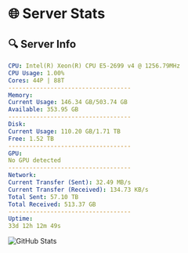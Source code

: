 # 🌐 Server Stats
## 🔍 Server Info
```yaml
CPU: Intel(R) Xeon(R) CPU E5-2699 v4 @ 1256.79MHz
CPU Usage: 1.00%
Cores: 44P | 88T
-----------------------------------
Memory:
Current Usage: 146.34 GB/503.74 GB
Available: 353.95 GB
-----------------------------------
Disk:
Current Usage: 110.20 GB/1.71 TB
Free: 1.52 TB
-----------------------------------
GPU:
No GPU detected
-----------------------------------
Network:
Current Transfer (Sent): 32.49 MB/s
Current Transfer (Received): 134.73 KB/s
Total Sent: 57.10 TB
Total Received: 513.37 GB
-----------------------------------
Uptime:
33d 12h 12m 49s
```
![GitHub Stats](https://img.shields.io/badge/Updated-2025-04-10_09:35:38-blue)